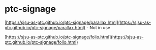 # ptc-signage
[https://sjsu-as-ptc.github.io/ptc-signage/parallax.html](https://sjsu-as-ptc.github.io/ptc-signage/parallax.html) - Not in use

[https://sjsu-as-ptc.github.io/ptc-signage/folio.html](https://sjsu-as-ptc.github.io/ptc-signage/folio.html)

